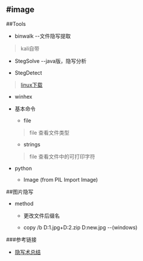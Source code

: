 #image
---

##Tools

* binwalk --文件隐写提取

> kali自带

* StegSolve --java版，隐写分析

* StegDetect

> <a href='http://www.codeforge.cn/article/149993'>linux下载</a>

* winhex  

* 基本命令

    + file
    
    > file <filename> 查看文件类型
    
    + strings

     > file <filename> 查看文件中的可打印字符

* python

    + Image (from PIL Import Image)


##图片隐写

* method
    
    + 更改文件后缀名

    + copy /b D:1.jpg+D:2.zip D:new.jpg --(windows)

###参考链接

* <a href='http://drops.wooyun.org/tips/4862'>隐写术总结</a>

